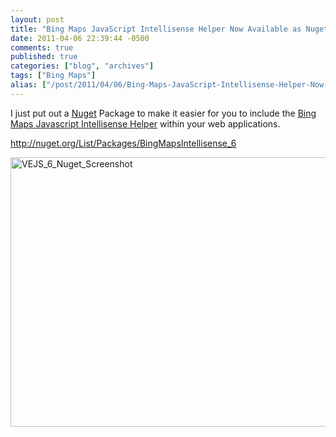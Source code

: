 ```yaml
---
layout: post
title: "Bing Maps JavaScript Intellisense Helper Now Available as Nuget Package"
date: 2011-04-06 22:39:44 -0500
comments: true
published: true
categories: ["blog", "archives"]
tags: ["Bing Maps"]
alias: ["/post/2011/04/06/Bing-Maps-JavaScript-Intellisense-Helper-Now-Available-as-Nuget-Package", "/post/2011/04/06/bing-maps-javascript-intellisense-helper-now-available-as-nuget-package"]
---
```

<!-- more -->
<p>I just put out a <a href="http://nuget.org" target="_blank">Nuget</a> Package to make it easier for you to include the <a href="http://vejs.codeplex.com/" target="_blank">Bing Maps Javascript Intellisense Helper</a> within your web applications.</p>  <p><a title="http://nuget.org/List/Packages/BingMapsIntellisense_6" href="http://nuget.org/List/Packages/BingMapsIntellisense_6">http://nuget.org/List/Packages/BingMapsIntellisense_6</a></p>  <p><a href="/images/postsVEJS_6_Nuget_Screenshot.png"><img style="background-image: none; border-bottom: 0px; border-left: 0px; padding-left: 0px; padding-right: 0px; display: inline; border-top: 0px; border-right: 0px; padding-top: 0px" title="VEJS_6_Nuget_Screenshot" border="0" alt="VEJS_6_Nuget_Screenshot" src="/images/postsVEJS_6_Nuget_Screenshot_thumb.png" width="644" height="431" /></a></p>
